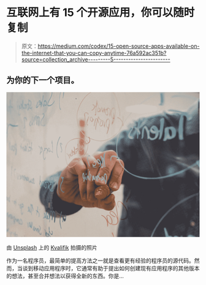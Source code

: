 # 互联网上有 15 个开源应用，你可以随时复制

> 原文：<https://medium.com/codex/15-open-source-apps-available-on-the-internet-that-you-can-copy-anytime-76a592ac351b?source=collection_archive---------5----------------------->

## 为你的下一个项目。

![](img/0519fbb3ba31b11153e99a220cf54cfa.png)

由 [Unsplash](https://unsplash.com?utm_source=medium&utm_medium=referral) 上的 [Kvalifik](https://unsplash.com/es/@kvalifik?utm_source=medium&utm_medium=referral) 拍摄的照片

作为一名程序员，最简单的提高方法之一就是查看更有经验的程序员的源代码。然而，当谈到移动应用程序时，它通常有助于提出如何创建现有应用程序的其他版本的想法，甚至合并想法以获得全新的东西。你是…